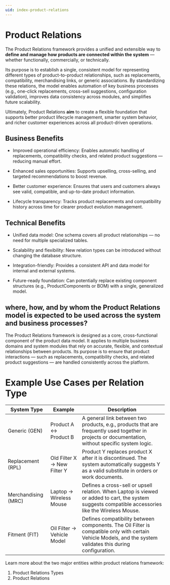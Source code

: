 ```yaml
---
uid: index-product-relations
---
```

# Product Relations

The Product Relations framework provides a unified and extensible way to **define and manage how products are connected within the system** — whether functionally, commercially, or technically. 

Its purpose is to establish a single, consistent model for representing different types of product-to-product relationships, such as replacements, compatibility, merchandising links, or generic associations.
By standardizing these relations, the model enables automation of key business processes (e.g., one-click replacements, cross-sell suggestions, configuration validation), improves data consistency across modules, and simplifies future scalability.

Ultimately, Product Relations **aim** to create a flexible foundation that supports better product lifecycle management, smarter system behavior, and richer customer experiences across all product-driven operations.

## Business Benefits

- Improved operational efficiency: Enables automatic handling of replacements, compatibility checks, and related product suggestions — reducing manual effort.

- Enhanced sales opportunities: Supports upselling, cross-selling, and targeted recommendations to boost revenue.

- Better customer experience: Ensures that users and customers always see valid, compatible, and up-to-date product information.

- Lifecycle transparency: Tracks product replacements and compatibility history across time for clearer product evolution management.

## Technical Benefits

- Unified data model: One schema covers all product relationships — no need for multiple specialized tables.

- Scalability and flexibility: New relation types can be introduced without changing the database structure.

- Integration-friendly: Provides a consistent API and data model for internal and external systems.

- Future-ready foundation: Can potentially replace existing component structures (e.g., ProductComponents or BOM) with a single, generalized model.

 ## where, how, and by whom the Product Relations model is expected to be used across the system and business processes?

The Product Relations framework is designed as a core, cross-functional component of the product data model.
It applies to multiple business domains and system modules that rely on accurate, flexible, and contextual relationships between products.
Its purpose is to ensure that product interactions — such as replacements, compatibility checks, and related product suggestions — are handled consistently across the platform.


   
# Example Use Cases per Relation Type

|System Type|	Example|	Description|
|----------|---------|-------------|
|Generic (GEN)	| Product A ↔ Product B|	A general link between two products, e.g., products that are frequently used together in projects or documentation, without specific system logic.|
|Replacement (RPL)	|Old Filter X → New Filter Y	|Product Y replaces product X after it is discontinued. The system automatically suggests Y as a valid substitute in orders or work documents.|
|Merchandising (MRC)	|Laptop → Wireless Mouse|	Defines a cross-sell or upsell relation. When Laptop is viewed or added to cart, the system suggests compatible accessories like the Wireless Mouse.|
|Fitment (FIT)	|Oil Filter → Vehicle Model	|Defines compatibility between components. The Oil Filter is compatible only with certain Vehicle Models, and the system validates this during configuration.|

Learn more about the two major entities within product relations framework: 
1. Product Relations Types
2. Product Relations
